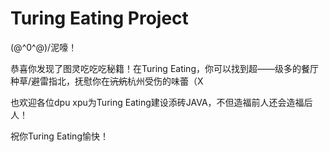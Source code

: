 # Turing Eating Project

\(@^0^@)/泥嚎！

恭喜你发现了图灵吃吃吃秘籍！在Turing Eating，你可以找到超——级多的餐厅种草/避雷指北，抚慰你在<s>沆</s><s>炕</s>杭州受伤的味蕾（X

也欢迎各位dpu xpu为Turing Eating建设添砖JAVA，不但造福前人还会造福后人！

祝你Turing Eating愉快！
